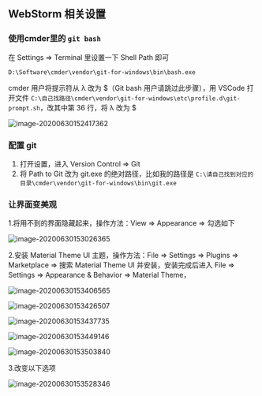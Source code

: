 ## WebStorm 相关设置

### 使用cmder里的 `git bash`

在 Settings => Terminal 里设置一下 Shell Path 即可

`D:\Software\cmder\vendor\git-for-windows\bin\bash.exe`



cmder 用户将提示符从 λ 改为 $（Git bash 用户请跳过此步骤），用 VSCode 打开文件 `C:\自己找路径\cmder\vendor\git-for-windows\etc\profile.d\git-prompt.sh`，改其中第 36 行，将 λ 改为 $

![image-20200630152417362](https://typorat.oss-cn-hangzhou.aliyuncs.com/jirengu/20200630152424.png)

### 配置 git

1. 打开设置，进入 Version Control => Git
2. 将 Path to Git 改为 git.exe 的绝对路径，比如我的路径是 `C:\请自己找到对应的目录\cmder\vendor\git-for-windows\bin\git.exe`



### 让界面变美观

1.将用不到的界面隐藏起来，操作方法：View => Appearance => 勾选如下

![image-20200630153026365](https://typorat.oss-cn-hangzhou.aliyuncs.com/jirengu/20200630153026.png)



2.安装 Material Theme UI 主题，操作方法：File => Settings => Plugins => Marketplace => 搜索 Material Theme UI 并安装，安装完成后进入 File => Settings => Appearance & Behavior => Material Theme，

![image-20200630153406565](https://typorat.oss-cn-hangzhou.aliyuncs.com/jirengu/20200630153406.png)



![image-20200630153426507](https://typorat.oss-cn-hangzhou.aliyuncs.com/jirengu/20200630153426.png)



![image-20200630153437735](https://typorat.oss-cn-hangzhou.aliyuncs.com/jirengu/20200630153437.png)



![image-20200630153449146](https://typorat.oss-cn-hangzhou.aliyuncs.com/jirengu/20200630153449.png)



![image-20200630153503840](https://typorat.oss-cn-hangzhou.aliyuncs.com/jirengu/20200630153503.png)

3.改变以下选项

![image-20200630153528346](https://typorat.oss-cn-hangzhou.aliyuncs.com/jirengu/20200630153528.png)